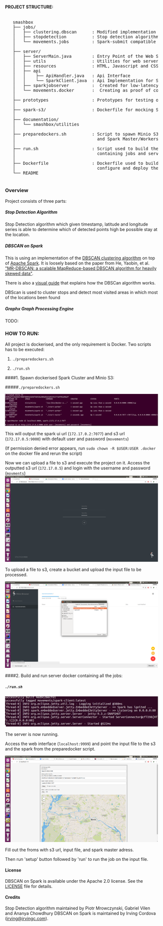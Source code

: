 


#### PROJECT STRUCTURE:

<pre>

   smashbox
   ├── jobs/                          
   │   ├── clustering.dbscan      : Modified implementation of Irving's DBScan on Spark
   │   ├── stopdetection          : Stop detection algorithm implementation on Spark
   │   └── movements.jobs         : Spark-submit compatible jobs                      
   │
   ├── server/	                                 
   │   ├── ServerMain.java        : Entry Point of the Web Server                            
   │   ├── utils	              : Utilities for web server               
   │   ├── resources              : HTML, Javascript and CSS files               
   │   ├── api	                   
   │   │    ├── ApiHandler.java	  : Api Interface		
   │   │    └── SparkClient.java  : Api Implementation for Spark-submit	
   │   ├── sparkjobserver	      : <Not Used> Created for low-latency jobs, but not used in the project	
   │   └── movements.docker       : <Not Used> Creating as proof of concept for spawning dockers to hadle spark-submit                
   │
   ├── prototypes                 : Prototypes for testing of spark-submit jobs 		        
   │
   ├── spark-s3/                  : Dockerfile for mocking Spark Cluster             
   │
   ├── documentation/                                  
   │   └── smashbox/utilities                  
   │
   ├── preparedockers.sh          : Script to spawn Minio S3 
   │                                and Spark Master/Workers dockers       
   │   
   ├── run.sh                     : Script used to build the docker 
   │                                containing jobs and server
   │
   ├── Dockerfile                 : Dockerfile used to build server and jobs mobule,
   │                                configure and deploy the docker
   └── README                                   
   
</pre>

### Overview

Project consists of three parts:

##### Stop Detection Algorithm

Stop Detection algorithm which given timestamp, latitude and longitude series is able
to determine which of detected points high be possible stay at the location.

##### DBSCAN on Spark

This is using an implementation of the [DBSCAN clustering algorithm](http://en.wikipedia.org/wiki/DBSCAN) 
on top of [Apache Spark](http://spark.apache.org/). It is loosely based on the paper from He, Yaobin, et al.
["MR-DBSCAN: a scalable MapReduce-based DBSCAN algorithm for heavily skewed data"](http://www.researchgate.net/profile/Yaobin_He/publication/260523383_MR-DBSCAN_a_scalable_MapReduce-based_DBSCAN_algorithm_for_heavily_skewed_data/links/0046353a1763ee2bdf000000.pdf). 

There is also a [visual guide](http://www.irvingc.com/visualizing-dbscan) that explains how the DBSCan algorithm works.

DBScan is used to cluster stops and detect most visited areas in which most of the locations been found

##### Graphx Graph Processing Engine

TODO:

### HOW TO RUN:

All project is dockerised, and the only requirement is Docker. Two scripts has to be executed:

1. `./preparedockers.sh` 

2. `./run.sh`

####1. Spawn dockerised Spark Cluster and Minio S3:

#####`./preparedockers.sh`  

![alt text](resources/img/preparedocker_output.png)

This will output the spark ui url (`172.17.0.2:7077`) and s3 url (`172.17.0.5:9000`) with default user and password
(`movements`)

(If permission denied error appears, run `sudo chown -R $USER:USER .docker` on the docker file and rerun the script)

Now we can upload a file to s3 and execute the project on it. 
Access the outputted s3 url (`172.17.0.5`) and login with the username and password (`movments`)
![alt text](resources/img/s3login.png)

To upload a file to s3, create a bucket and upload the input file to be processed.

![alt text](resources/img/s3bucket.png)

####2. Build and run server docker containing all the jobs:

##### `./run.sh`
![alt text](resources/img/runsh.png)

The server is now running.

Access the web interface (`localhost:9999`) and point the input file to the s3 and the spark from the preparedocker script.

![alt text](resources/img/ui.png)

Fill out the froms with s3 url, input file, and spark master adress. 

Then run 'setup' button followed by 'run' to run the job on the input file.

#### License

DBSCAN on Spark is available under the Apache 2.0 license. 
See the [LICENSE](LICENSE) file for details.


#### Credits

Stop Detection algorithm maintained by Piotr Mrowczynski, Gabriel Vilen and Ananya Chowdhury 
DBSCAN on Spark is maintained by Irving Cordova (irving@irvingc.com).

